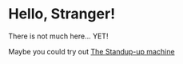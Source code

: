 # Hello, Stranger!

There is not much here... YET! 

Maybe you could try out [The Standup-up machine](http://https://miklosbecsei.github.io/standup-machine/)
